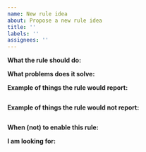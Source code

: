 ```yaml
---
name: New rule idea
about: Propose a new rule idea
title: ''
labels: ''
assignees: ''
---
```


<!-- This template may feel a bit too structured, so feel free to change the sections if they do not fit your style. I think that these questions are useful to think about though!

Also the answer suggestions may feel a bit robotic, so definitely replace them with nice sentences.

Don't forget to be respectful, and to give enough details for others to pitch in or give advice. Don't fret if you can't figure all of these out though, we'll discover these together!
-->

**What the rule should do:**

**What problems does it solve:**

**Example of things the rule would report:**

```elm

```

**Example of things the rule would not report:**

```elm

```

**When (not) to enable this rule:**

<!-- It is useful to think when a rule would be especially valuable, and where it is counter-productive or just not useful.
-->

**I am looking for:**

<!--
- Feedback
- Tips and help on how to implement it
- Someone to implement it with/for me
-->

<!-- Thanks for writing all these helpful details. These are all useful details that you can use in the rule's documentation when you go implementing it, so this was definitely worth your investment.
-->
